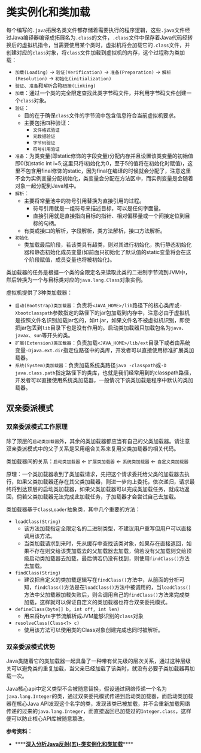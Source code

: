 # 类实例化和类加载

每个编写的`.java`拓展名类文件都存储着需要执行的程序逻辑，这些`.java`文件经过Java编译器编译成拓展名为`.class`的文件，`.class`文件中保存着Java代码经转换后的虚拟机指令，当需要使用某个类时，虚拟机将会加载它的`.class`文件，并创建对应的`class`对象，将`class`文件加载到虚拟机的内存，这个过程称为类加载：

* `加载(Loading)` → `验证(Verification)` → `准备(Preparation)` → `解析(Resolution)` → `初始化(initialization)`
* `验证`、`准备`和`解析`合称`链接(Linking)`
* `加载`：通过一个类的完全限定查找此类字节码文件，并利用字节码文件创建一个`class`对象。
* `验证`：
  * 目的在于确保`class`文件的字节流中包含信息符合当前虚拟机要求。
  * 主要包括四种验证：
    * `文件格式验证`
    * `元数据验证`
    * `字节码验证`
    * `符号引用验证`
* `准备`：为类变量\(即static修饰的字段变量\)分配内存并且设置该类变量的初始值即0\(如static int i=5;这里只将i初始化为0，至于5的值将在初始化时赋值\)，这里不包含用final修饰的static，因为final在编译的时候就会分配了，注意这里不会为实例变量分配初始化，类变量会分配在方法区中，而实例变量是会随着对象一起分配到Java堆中。
* `解析`：
  * 主要将常量池中的符号引用替换为直接引用的过程。
    * 符号引用就是一组符号来描述目标，可以是任何字面量。
    * 直接引用就是直接指向目标的指针、相对偏移量或一个间接定位到目标的句柄。
  * 有类或接口的解析，字段解析，类方法解析，接口方法解析。
* `初始化`
  * 类加载最后阶段，若该类具有超类，则对其进行初始化，执行静态初始化器和静态初始化成员变量\(如前面只初始化了默认值的static变量将会在这个阶段赋值，成员变量也将被初始化\)。

类加载器的任务是根据一个类的全限定名来读取此类的二进制字节流到JVM中，然后转换为一个与目标类对应的`java.lang.Class`对象实例。

虚拟机提供了3种类加载器：

* `启动(Bootstrap)类加载器`：负责将`<JAVA_HOME>/lib`路径下的核心类库或`-Xbootclasspath`参数指定的路径下的jar包加载到内存中，注意必由于虚拟机是按照文件名识别加载jar包的，如rt.jar，如果文件名不被虚拟机识别，即使把jar包丢到`lib`目录下也是没有作用的。启动类加载器只加载包名为`java`、`javax`、`sun`等开头的类。
* `扩展(Extension)类加载器`：负责加载`<JAVA_HOME>/lib/ext`目录下或者由系统变量`-Djava.ext.dir`指定位路径中的类库，开发者可以直接使用标准扩展类加载器。
* `系统(System)类加载器`：负责加载系统类路径`java -classpath`或`-D java.class.path`指定路径下的类库，也就是我们经常用到的classpath路径，开发者可以直接使用系统类加载器，一般情况下该类加载是程序中默认的类加载器。

## 双亲委派模式

### 双亲委派模式工作原理

除了顶层的`启动类加载器`外，其余的类加载器都应当有自己的父类加载器。请注意双亲委派模式中的父子关系是采用组合关系来复用父类加载器的相关代码。

类加载器间的关系：`启动类加载器` ← `扩展类加载器` ← `系统类加载器` ← `自定义类加载器`

原理：一个类加载器收到了类加载请求，先把这个请求委托给父类的加载器去执行，如果父类加载器还存在其父类加载器，则进一步向上委托，依次递归，请求最终将到达顶层的启动类加载器，如果父类加载器可以完成类加载任务，就成功返回，倘若父类加载器无法完成此加载任务，子加载器才会尝试自己去加载。

类加载器基于`ClassLoader`抽象类，其中几个重要的方法：

* `loadClass(String)`
  * 该方法加载指定全限定名的二进制类型，不建议用户重写但用户可以直接调用该方法。
  * 当类加载请求到来时，先从缓存中查找该类对象，如果存在直接返回，如果不存在则交给该类加载去的父加载器去加载，倘若没有父加载则交给顶级启动类加载器去加载，最后倘若仍没有找到，则使用`findClass()`方法去加载。
* `findClass(String)`
  * 建议把自定义的类加载逻辑写在`findClass()`方法中，从前面的分析可知，`findClass()`方法是在`loadClass()`方法中被调用的，当`loadClass()`方法中父加载器加载失败后，则会调用自己的`findClass()`方法来完成类加载，这样就可以保证自定义的类加载器也符合双亲委托模式。
* `defineClass(byte[] b, int off, int len)`
  * 用来将byte字节流解析成JVM能够识别的`class`对象
* `resolveClass(Class≺?≻ c)`
  * 使用该方法可以使用类的Class对象创建完成也同时被解析。

### 双亲委派模式优势

Java类随着它的类加载器一起具备了一种带有优先级的层次关系，通过这种层级关可以避免类的重复加载，当父亲已经加载了该类时，就没有必要子类加载器再加载一次。

Java核心api中定义类型不会被随意替换，假设通过网络传递一个名为`java.lang.Integer`的类，通过双亲委托模式传递到启动类加载器，而启动类加载器在核心Java API发现这个名字的类，发现该类已被加载，并不会重新加载网络传递的过来的`java.lang.Integer`，而直接返回已加载过的`Integer.class`，这样便可以防止核心API库被随意篡改。



**参考资料：**

* \*\*\*\*[**深入分析Java反射\(五\)-类实例化和类加载**](https://www.cnblogs.com/throwable/p/12272269.html)\*\*\*\*




